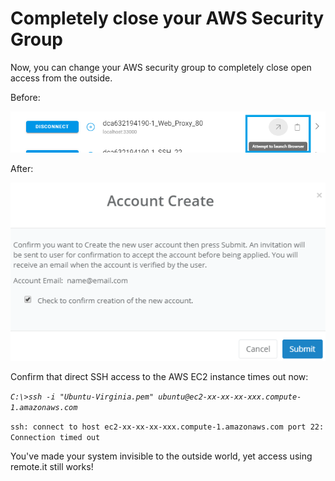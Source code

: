 # Completely close your AWS Security Group

Now, you can change your AWS security group to completely close open access from the outside.

Before:

![](../../.gitbook/assets/image%20%28423%29.png)

After:

![](../../.gitbook/assets/image%20%28153%29.png)

Confirm that direct SSH access to the AWS EC2 instance times out now:

_`C:\>ssh -i "Ubuntu-Virginia.pem" ubuntu@ec2-xx-xx-xx-xxx.compute-1.amazonaws.com`_ 

`ssh: connect to host ec2-xx-xx-xx-xxx.compute-1.amazonaws.com port 22: Connection timed out`

You've made your system invisible to the outside world, yet access using remote.it still works!




